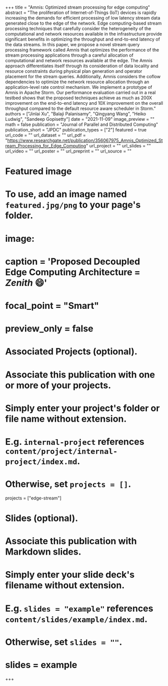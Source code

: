 +++
title = "Amnis: Optimized stream processing for edge computing"
abstract = "The proliferation of Internet-of-Things (IoT) devices is rapidly increasing the demands for efficient processing of low latency stream data generated close to the edge of the network. Edge computing-based stream processing techniques that carefully consider the heterogeneity of the computational and network resources available in the infrastructure provide significant benefits in optimizing the throughput and end-to-end latency of the data streams. In this paper, we propose a novel stream query processing framework called Amnis that optimizes the performance of the stream processing applications through a careful allocation of computational and network resources available at the edge. The Amnis approach differentiates itself through its consideration of data locality and resource constraints during physical plan generation and operator placement for the stream queries. Additionally, Amnis considers the coflow dependencies to optimize the network resource allocation through an application-level rate control mechanism. We implement a prototype of Amnis in Apache Storm. Our performance evaluation carried out in a real testbed shows that the proposed techniques achieve as much as 200X improvement on the end-to-end latency and 10X improvement on the overall throughput compared to the default resource aware scheduler in Storm."
authors = ["Jinlai Xu", "Balaji Palanisamy", "Qingyang Wang", "Heiko Ludwig", "Sandeep Gopisetty"]
date = "2021-11-09"
image_preview = ""
math = false
publication = "Journal of Parallel and Distributed Computing"
publication_short = "JPDC"
publication_types = ["2"]
featured = true
url_code = ""
url_dataset = ""
url_pdf = "https://www.researchgate.net/publication/356067975_Amnis_Optimized_Stream_Processing_for_Edge_Computing"
url_project = ""
url_slides = ""
url_video = ""
url_poster = ""
url_preprint = ""
url_source = ""

# Featured image
# To use, add an image named `featured.jpg/png` to your page's folder. 
# image:
#   caption = 'Proposed Decoupled Edge Computing Architecture = *Zenith* :smile:'
#   focal_point = "Smart"
#   preview_only = false

# Associated Projects (optional).
#   Associate this publication with one or more of your projects.
#   Simply enter your project's folder or file name without extension.
#   E.g. `internal-project` references `content/project/internal-project/index.md`.
#   Otherwise, set `projects = []`.
projects = ["edge-stream"]

# Slides (optional).
#   Associate this publication with Markdown slides.
#   Simply enter your slide deck's filename without extension.
#   E.g. `slides = "example"` references `content/slides/example/index.md`.
#   Otherwise, set `slides = ""`.
# slides = example
+++

